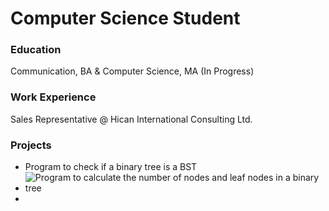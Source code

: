 # Computer Science Student

### Education
Communication, BA & Computer Science, MA (In Progress)

### Work Experience
Sales Representative @ Hican International Consulting Ltd.

### Projects 
  - Program to check if a binary tree is a BST 
  - ![Program to calculate the number of nodes and leaf nodes in a binary tree](https://github.com/Bowenniu/Calculate-Nodes)
  - 
